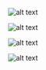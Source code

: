 ![alt text](https://github.com/CClemensJr/seattle-201d56-puppy-facts/API/blob/master/preparation/wireframeimages/home.JPG "Home Page")

![alt text](https://github.com/CClemensJr/seattle-201d56-puppy-facts/API/blob/master/preparation/wireframeimages/findpet.JPG "Find a Pet")

![alt text](https://github.com/CClemensJr/seattle-201d56-puppy-facts/API/blob/master/preparation/wireframeimages/addpet.JPG "Add a Pet")

![alt text](https://github.com/CClemensJr/seattle-201d56-puppy-facts/API/blob/master/preparation/wireframeimages/about.JPG  "About Us")
